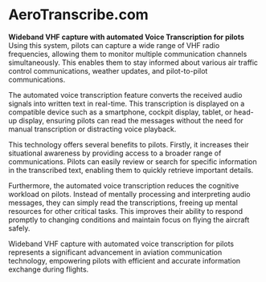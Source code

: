 # AeroTranscribe.com

**Wideband VHF capture with automated Voice Transcription for pilots**\
Using this system, pilots can capture a wide range of VHF radio frequencies, allowing them to monitor multiple communication channels simultaneously. This enables them to stay informed about various air traffic control communications, weather updates, and pilot-to-pilot communications.

The automated voice transcription feature converts the received audio signals into written text in real-time. This transcription is displayed on a compatible device such as a smartphone, cockpit display, tablet, or head-up display, ensuring pilots can read the messages without the need for manual transcription or distracting voice playback.

This technology offers several benefits to pilots. Firstly, it increases their situational awareness by providing access to a broader range of communications. Pilots can easily review or search for specific information in the transcribed text, enabling them to quickly retrieve important details.

Furthermore, the automated voice transcription reduces the cognitive workload on pilots. Instead of mentally processing and interpreting audio messages, they can simply read the transcriptions, freeing up mental resources for other critical tasks. This improves their ability to respond promptly to changing conditions and maintain focus on flying the aircraft safely.

Wideband VHF capture with automated voice transcription for pilots represents a significant advancement in aviation communication technology, empowering pilots with efficient and accurate information exchange during flights.
